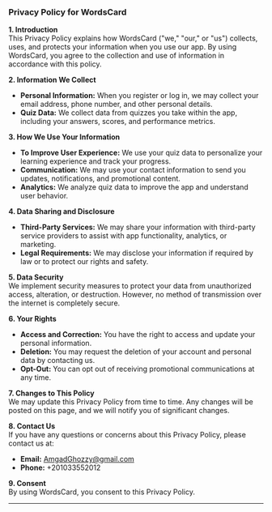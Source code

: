 ### Privacy Policy for WordsCard

**1. Introduction**  
This Privacy Policy explains how WordsCard ("we," "our," or "us") collects, uses, and protects your information when you use our app. By using WordsCard, you agree to the collection and use of information in accordance with this policy.

**2. Information We Collect**  
- **Personal Information:** When you register or log in, we may collect your email address, phone number, and other personal details.
- **Quiz Data:** We collect data from quizzes you take within the app, including your answers, scores, and performance metrics.

**3. How We Use Your Information**  
- **To Improve User Experience:** We use your quiz data to personalize your learning experience and track your progress.
- **Communication:** We may use your contact information to send you updates, notifications, and promotional content.
- **Analytics:** We analyze quiz data to improve the app and understand user behavior.

**4. Data Sharing and Disclosure**  
- **Third-Party Services:** We may share your information with third-party service providers to assist with app functionality, analytics, or marketing.
- **Legal Requirements:** We may disclose your information if required by law or to protect our rights and safety.

**5. Data Security**  
We implement security measures to protect your data from unauthorized access, alteration, or destruction. However, no method of transmission over the internet is completely secure.

**6. Your Rights**  
- **Access and Correction:** You have the right to access and update your personal information.
- **Deletion:** You may request the deletion of your account and personal data by contacting us.
- **Opt-Out:** You can opt out of receiving promotional communications at any time.

**7. Changes to This Policy**  
We may update this Privacy Policy from time to time. Any changes will be posted on this page, and we will notify you of significant changes.

**8. Contact Us**  
If you have any questions or concerns about this Privacy Policy, please contact us at:
- **Email:** AmgadGhozzy@gmail.com
- **Phone:** +201033552012

**9. Consent**  
By using WordsCard, you consent to this Privacy Policy.

---

